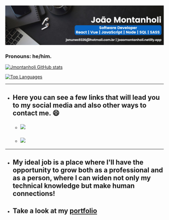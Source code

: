 ![this is my logo](https://github.com/jmontanholi/jmontanholi/blob/main/backgroundimage.jfif)

### Pronouns: he/him.
[![Jmontanholi GitHub stats](https://github-readme-stats.vercel.app/api?username=jmontanholi&show_icons=true&theme=radical)](https://github.com/jmontanholi/github-readme-stats)

[![Top Languages](https://github-readme-stats.vercel.app/api/top-langs/?username=jmontanholi&layout=compact&theme=radical)](https://github.com/jmontanholi/github-readme-stats)

---
* ## Here you can see a few links that will lead you to my social media and also other ways to contact me. :smile:
  * ### [<img src="https://img.shields.io/badge/LinkedIn-0077B5?style=for-the-badge&logo=linkedin&logoColor=white"/>](https://www.linkedin.com/in/joaovitormontanholi/)
  * ### [<img src="https://img.shields.io/badge/Gmail-D14836?style=for-the-badge&logo=gmail&logoColor=white"/>](jonunes9326@hotmail.com.br)

---
 * ## My ideal job is a place where I'll have the opportunity to grow both as a professional and as a person, where I can widen not only my technical knowledge but make human connections!
* ## Take a look at my [portfolio](https://jmontanholi.github.io/my_portfolio/)
